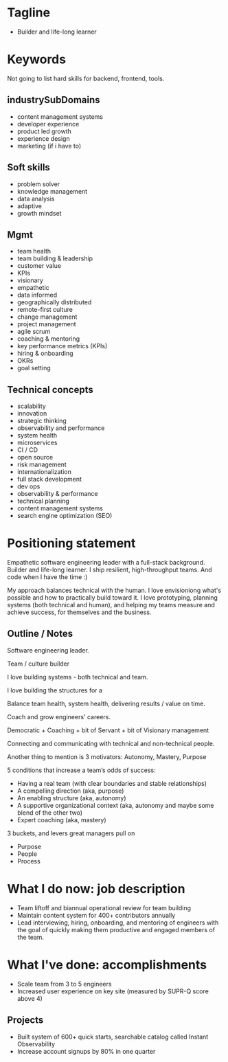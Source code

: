 # Tagline

- Builder and life-long learner

# Keywords

Not going to list hard skills for backend, frontend, tools.

## industrySubDomains

- content management systems
- developer experience
- product led growth
- experience design
- marketing (if i have to)

## Soft skills

- problem solver
- knowledge management
- data analysis
- adaptive
- growth mindset

## Mgmt

- team health
- team building & leadership
- customer value
- KPIs
- visionary
- empathetic
- data informed
- geographically distributed
- remote-first culture
- change management
- project management
- agile scrum
- coaching & mentoring
- key performance metrics (KPIs)
- hiring & onboarding
- OKRs
- goal setting

## Technical concepts

- scalability
- innovation
- strategic thinking
- observability and performance
- system health
- microservices
- CI / CD
- open source
- risk management
- internationalization
- full stack development
- dev ops
- observability & performance
- technical planning
- content management systems
- search engine optimization (SEO)

# Positioning statement

Empathetic software engineering leader with a full-stack background. Builder and life-long learner. I ship resilient, high-throughput teams. And code when I have the time :)

My approach balances technical with the human. I love envisioniong what's possible and how to practically build toward it. I love prototyping, planning systems (both technical and human), and helping my teams measure and achieve success, for themselves and the business.

## Outline / Notes

Software engineering leader.

Team / culture builder

I love building systems - both technical and team.

I love building the structures for a

Balance team health, system health, delivering results / value on time.

Coach and grow engineers' careers.

Democratic + Coaching + bit of Servant + bit of Visionary management

Connecting and communicating with technical and non-technical people.

Another thing to mention is 3 motivators: Autonomy, Mastery, Purpose

5 conditions that increase a team’s odds of success:

- Having a real team (with clear boundaries and stable relationships)
- A compelling direction (aka, purpose)
- An enabling structure (aka, autonomy)
- A supportive organizational context (aka, autonomy and maybe some blend of the other two)
- Expert coaching (aka, mastery)

3 buckets, and levers great managers pull on

- Purpose
- People
- Process

# What I do now: job description

- Team liftoff and biannual operational review for team building
- Maintain content system for 400+ contributors annually
- Lead interviewing, hiring, onboarding, and mentoring of engineers with the goal of quickly making them productive and engaged members of the team.

# What I've done: accomplishments

- Scale team from 3 to 5 engineers
- Increased user experience on key site (measured by SUPR-Q score above 4)

## Projects

- Built system of 600+ quick starts, searchable catalog called Instant Observability
- Increase account signups by 80% in one quarter

